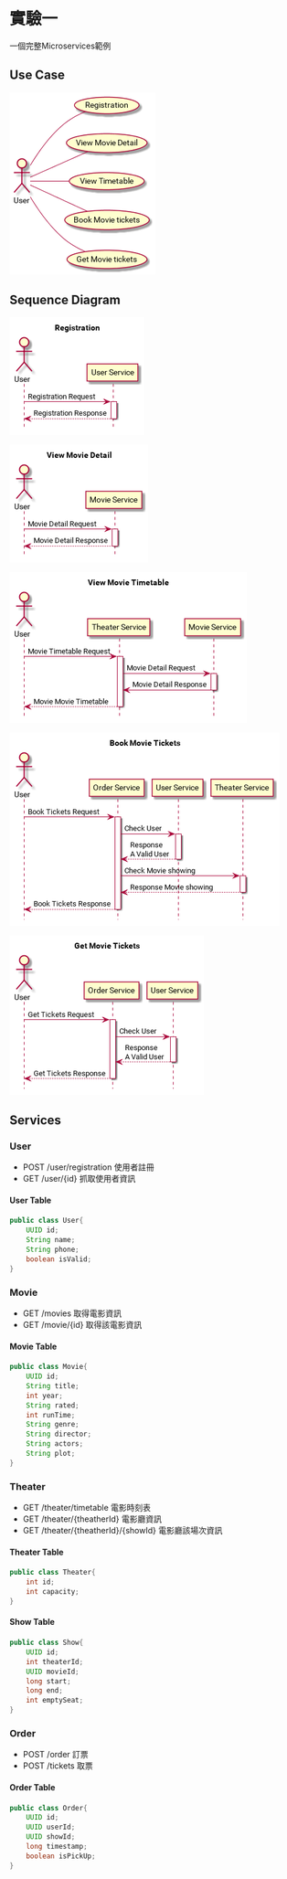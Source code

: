 # 實驗一
一個完整Microservices範例

## Use Case
![useCase](out/useCase/useCase@1-8.png)

## Sequence Diagram
![Registration](out/registration/Registration.png)

![viewMovieDetail](out/viewMovieDetail/View%20Movie%20Detail.png)

![viewTimetable](out/viewTimetable/View%20Movie%20Timetable.png)

![bookMovieTickets](out/bookMovieTickets/Book%20Movie%20Tickets.png)

![getMovieTickets](out/getMovieTickets/Get%20Movie%20Tickets.png)

## Services

### User
- POST /user/registration 使用者註冊
- GET /user/{id} 抓取使用者資訊

#### User Table
```java
public class User{
    UUID id;
    String name;
    String phone;
    boolean isValid;
}
```

### Movie
- GET /movies 取得電影資訊
- GET /movie/{id} 取得該電影資訊

#### Movie Table
```java
public class Movie{
    UUID id;
    String title;
    int year;
    String rated;
    int runTime;
    String genre;
    String director;
    String actors;
    String plot;
}
```

### Theater
- GET /theater/timetable 電影時刻表
- GET /theater/{theatherId} 電影廳資訊
- GET /theater/{theatherId}/{showId} 電影廳該場次資訊

#### Theater Table
```java
public class Theater{
    int id;
    int capacity;
}
```
#### Show Table
```java
public class Show{
    UUID id;
    int theaterId;
    UUID movieId;
    long start;
    long end;
    int emptySeat;
}
```

### Order
- POST /order 訂票
- POST /tickets 取票

#### Order Table
```java
public class Order{
    UUID id;
    UUID userId;
    UUID showId;
    long timestamp;
    boolean isPickUp;
}
```